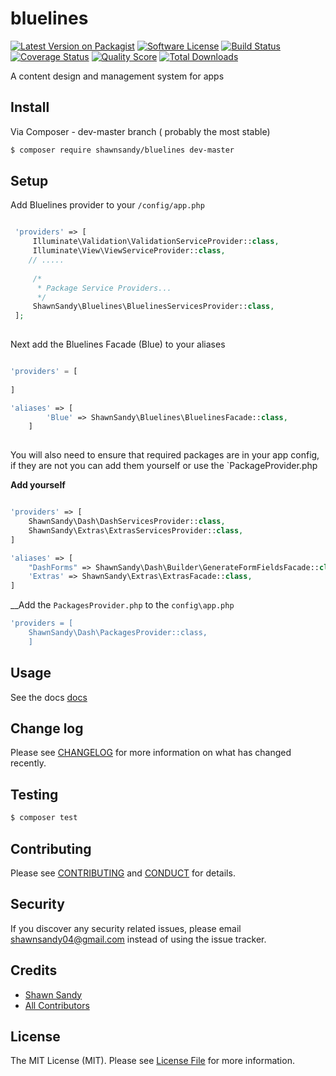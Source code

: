 # bluelines

[![Latest Version on Packagist][ico-version]][link-packagist]
[![Software License][ico-license]](LICENSE.md)
[![Build Status][ico-travis]][link-travis]
[![Coverage Status][ico-scrutinizer]][link-scrutinizer]
[![Quality Score][ico-code-quality]][link-code-quality]
[![Total Downloads][ico-downloads]][link-downloads]


A content design and management system for apps


## Install

Via Composer - dev-master branch ( probably the most stable)

``` bash
$ composer require shawnsandy/bluelines dev-master
```
## Setup

Add Bluelines provider to your `/config/app.php` 

```php

 'providers' => [     
     Illuminate\Validation\ValidationServiceProvider::class,
     Illuminate\View\ViewServiceProvider::class,
    // .....
    
     /*
      * Package Service Providers...
      */
     ShawnSandy\Bluelines\BluelinesServicesProvider::class,
 ];
 
```

Next add the Bluelines Facade (Blue) to your aliases 

```php

'providers' = [
    
]

'aliases' => [
        'Blue' => ShawnSandy\Bluelines\BluelinesFacade::class,    
    ]
    
```

You will also need to ensure that required packages are in your app config, if they are not you can add them yourself or use the `PackageProvider.php

__Add yourself__
```php

'providers' => [
    ShawnSandy\Dash\DashServicesProvider::class,
    ShawnSandy\Extras\ExtrasServicesProvider::class,
]

'aliases' => [  
    "DashForms" => ShawnSandy\Dash\Builder\GenerateFormFieldsFacade::class,
    'Extras' => ShawnSandy\Extras\ExtrasFacade::class,  
]

```

__Add the `PackagesProvider.php` to the `config\app.php`

```php
'providers = [
    ShawnSandy\Dash\PackagesProvider::class,
    ]
```

## Usage

See the docs [docs](/docs)

## Change log

Please see [CHANGELOG](CHANGELOG.md) for more information on what has changed recently.

## Testing

``` bash
$ composer test
```

## Contributing

Please see [CONTRIBUTING](CONTRIBUTING.md) and [CONDUCT](CONDUCT.md) for details.

## Security

If you discover any security related issues, please email shawnsandy04@gmail.com instead of using the issue tracker.

## Credits

- [Shawn Sandy][link-author]
- [All Contributors][link-contributors]

## License

The MIT License (MIT). Please see [License File](LICENSE.md) for more information.

[ico-version]: https://img.shields.io/packagist/v/shawnsandy/bluelines.svg?style=flat-square
[ico-license]: https://img.shields.io/badge/license-MIT-brightgreen.svg?style=flat-square
[ico-travis]: https://img.shields.io/travis/shawnsandy/bluelines/master.svg?style=flat-square
[ico-scrutinizer]: https://img.shields.io/scrutinizer/coverage/g/shawnsandy/bluelines.svg?style=flat-square
[ico-code-quality]: https://img.shields.io/scrutinizer/g/shawnsandy/bluelines.svg?style=flat-square
[ico-downloads]: https://img.shields.io/packagist/dt/shawnsandy/bluelines.svg?style=flat-square

[link-packagist]: https://packagist.org/packages/shawnsandy/bluelines
[link-travis]: https://travis-ci.org/shawnsandy/bluelines
[link-scrutinizer]: https://scrutinizer-ci.com/g/shawnsandy/bluelines/code-structure
[link-code-quality]: https://scrutinizer-ci.com/g/shawnsandy/bluelines
[link-downloads]: https://packagist.org/packages/shawnsandy/bluelines
[link-author]: https://github.com/shawnsandy
[link-contributors]: ../../contributors
